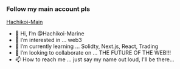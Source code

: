 
### Follow my main account pls
[Hachikoi-Main](https://github.com/Hachikoi-the-creator)
- 👋 Hi, I’m @Hachikoi-Marine
- 👀 I’m interested in ... web3
- 🌱 I’m currently learning ... Solidty, Next.js, React, Trading
- 💞️ I’m looking to collaborate on ... THE FUTURE OF THE WEB!!!
- 📫 How to reach me ... just say my name out loud, I'll be there...


<!---
Hachikoi-Marine/Hachikoi-Marine is a ✨ special ✨ repository because its `README.md` (this file) appears on your GitHub profile.
You can click the Preview link to take a look at your changes.
--->

